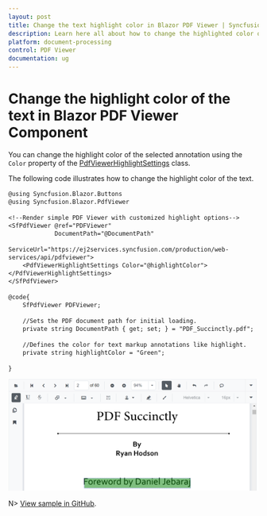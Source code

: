 ```yaml
---
layout: post
title: Change the text highlight color in Blazor PDF Viewer | Syncfusion
description: Learn here all about how to change the highlighted color of the text in Syncfusion Blazor PDF Viewer component.
platform: document-processing
control: PDF Viewer
documentation: ug
---
```


# Change the highlight color of the text in Blazor PDF Viewer Component

You can change the highlight color of the selected annotation using the `Color` property of the [PdfViewerHighlightSettings](https://help.syncfusion.com/cr/blazor/Syncfusion.Blazor.PdfViewer.PdfViewerHighlightSettings.html) class.

The following code illustrates how to change the highlight color of the text.

```cshtml
@using Syncfusion.Blazor.Buttons
@using Syncfusion.Blazor.PdfViewer

<!--Render simple PDF Viewer with customized highlight options-->
<SfPdfViewer @ref="PDFViewer" 
             DocumentPath="@DocumentPath" 
             ServiceUrl="https://ej2services.syncfusion.com/production/web-services/api/pdfviewer">
    <PdfViewerHighlightSettings Color="@highlightColor"></PdfViewerHighlightSettings>
</SfPdfViewer>

@code{
    SfPdfViewer PDFViewer;

    //Sets the PDF document path for initial loading.
    private string DocumentPath { get; set; } = "PDF_Succinctly.pdf";

    //Defines the color for text markup annotations like highlight.
    private string highlightColor = "Green";

}
```
![Highlight Text in Blazor PDFViewer](../../pdfviewer/images/HighlightText.png)

N> [View sample in GitHub](https://github.com/SyncfusionExamples/blazor-pdf-viewer-classic-examples/tree/master/Annotations/Text%20Markup/Customize%20highlight%20annotation).
